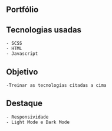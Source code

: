 ## Portfólio 

## Tecnologias usadas
    - SCSS
    - HTML
    - Javascript

## Objetivo
    -Treinar as tecnologias citadas a cima

## Destaque
    - Responsividade
    - Light Mode e Dark Mode
